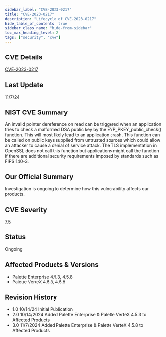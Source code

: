 ```yaml
---
sidebar_label: "CVE-2023-0217"
title: "CVE-2023-0217"
description: "Lifecycle of CVE-2023-0217"
hide_table_of_contents: true
sidebar_class_name: "hide-from-sidebar"
toc_max_heading_level: 2
tags: ["security", "cve"]
---
```


## CVE Details

[CVE-2023-0217](https://nvd.nist.gov/vuln/detail/CVE-2023-0217)

## Last Update

11/7/24

## NIST CVE Summary

An invalid pointer dereference on read can be triggered when an application tries to check a malformed DSA public key by
the EVP_PKEY_public_check() function. This will most likely lead to an application crash. This function can be called on
public keys supplied from untrusted sources which could allow an attacker to cause a denial of service attack. The TLS
implementation in OpenSSL does not call this function but applications might call the function if there are additional
security requirements imposed by standards such as FIPS 140-3.

## Our Official Summary

Investigation is ongoing to determine how this vulnerability affects our products.

## CVE Severity

[7.5](https://nvd.nist.gov/vuln/detail/CVE-2023-0217)

## Status

Ongoing

## Affected Products & Versions

- Palette Enterprise 4.5.3, 4.5.8
- Palette VerteX 4.5.3, 4.5.8

## Revision History

- 1.0 10/14/24 Initial Publication
- 2.0 10/14/2024 Added Palette Enterprise & Palette VerteX 4.5.3 to Affected Products
- 3.0 11/7/2024 Added Palette Enterprise & Palette VerteX 4.5.8 to Affected Products